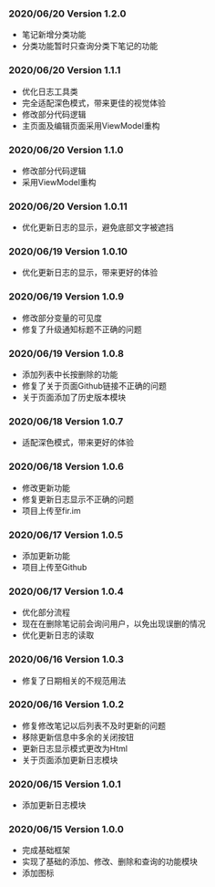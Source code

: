 ### 2020/06/20 Version 1.2.0

* 笔记新增分类功能
* 分类功能暂时只查询分类下笔记的功能

### 2020/06/20 Version 1.1.1

* 优化日志工具类
* 完全适配深色模式，带来更佳的视觉体验
* 修改部分代码逻辑
* 主页面及编辑页面采用ViewModel重构

### 2020/06/20 Version 1.1.0

* 修改部分代码逻辑
* 采用ViewModel重构

### 2020/06/20 Version 1.0.11

* 优化更新日志的显示，避免底部文字被遮挡

### 2020/06/19 Version 1.0.10

* 优化更新日志的显示，带来更好的体验

### 2020/06/19 Version 1.0.9

* 修改部分变量的可见度
* 修复了升级通知标题不正确的问题

### 2020/06/19 Version 1.0.8

* 添加列表中长按删除的功能
* 修复了关于页面Github链接不正确的问题
* 关于页面添加了历史版本模块

### 2020/06/18 Version 1.0.7

* 适配深色模式，带来更好的体验

### 2020/06/18 Version 1.0.6

* 修改更新功能
* 修复更新日志显示不正确的问题
* 项目上传至fir.im

### 2020/06/17 Version 1.0.5

* 添加更新功能
* 项目上传至Github

### 2020/06/17 Version 1.0.4

* 优化部分流程
* 现在在删除笔记前会询问用户，以免出现误删的情况
* 优化更新日志的读取

### 2020/06/16 Version 1.0.3

* 修复了日期相关的不规范用法

### 2020/06/16 Version 1.0.2

* 修复修改笔记以后列表不及时更新的问题
* 移除更新信息中多余的关闭按钮
* 更新日志显示模式更改为Html
* 关于页面添加更新日志模块

### 2020/06/15 Version 1.0.1

* 添加更新日志模块

### 2020/06/15 Version 1.0.0

* 完成基础框架
* 实现了基础的添加、修改、删除和查询的功能模块
* 添加图标

